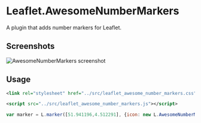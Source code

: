# Leaflet.AwesomeNumberMarkers
A plugin that adds number markers for Leaflet.

## Screenshots
![AwesomeNumberMarkers screenshot](https://raw.githubusercontent.com/Zahidul-Islam/Leaflet.awesome-numbered-marker/master/screenshots/leaflet-awesome-number-marker.png "Screenshot of AwesomeNumberMarkers")


## Usage

````xml
<link rel="stylesheet" href="../src/leaflet_awesome_number_markers.css" />
````

````xml
<script src="../src/leaflet_awesome_number_markers.js"></script>
````

````js
var marker = L.marker([51.941196,4.512291], {icon: new L.AwesomeNumberMarkers({number: 1, markerColor: "blue"})}).addTo(map);
````
